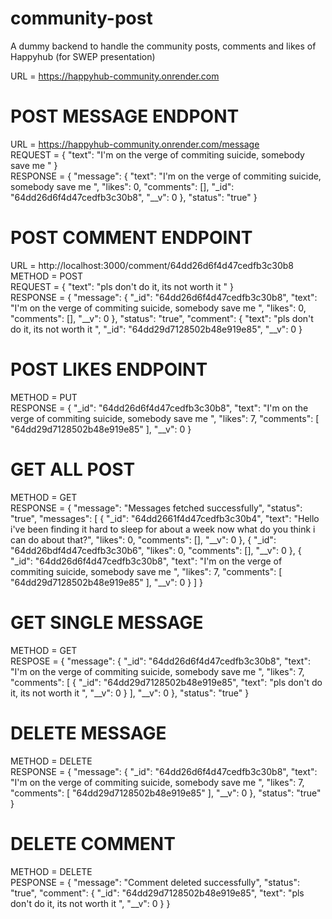 # community-post
A dummy backend to handle the community posts, comments and  likes of Happyhub (for SWEP presentation)

URL = https://happyhub-community.onrender.com

# POST MESSAGE ENDPONT
URL = https://happyhub-community.onrender.com/message \
REQUEST = {
  "text": "I'm on the verge of commiting suicide, somebody save me "
} \
RESPONSE = {
  "message": {
    "text": "I'm on the verge of commiting suicide, somebody save me ",
    "likes": 0,
    "comments": [],
    "_id": "64dd26d6f4d47cedfb3c30b8",
    "__v": 0
  },
  "status": "true"
} 

# POST COMMENT ENDPOINT
URL = http://localhost:3000/comment/64dd26d6f4d47cedfb3c30b8 \
METHOD = POST \
REQUEST = {
  "text": "pls don't do it, its not worth it "
} \
RESPONSE = {
  "message": {
    "_id": "64dd26d6f4d47cedfb3c30b8",
    "text": "I'm on the verge of commiting suicide, somebody save me ",
    "likes": 0,
    "comments": [],
    "__v": 0
  },
  "status": "true",
  "comment": {
    "text": "pls don't do it, its not worth it ",
    "_id": "64dd29d7128502b48e919e85",
    "__v": 0
  } 


# POST LIKES ENDPOINT
METHOD = PUT \
RESPONSE = {
  "_id": "64dd26d6f4d47cedfb3c30b8",
  "text": "I'm on the verge of commiting suicide, somebody save me ",
  "likes": 7,
  "comments": [
    "64dd29d7128502b48e919e85"
  ],
  "__v": 0
}

# GET ALL POST
METHOD = GET \
RESPONSE = {
  "message": "Messages fetched successfully",
  "status": "true",
  "messages": [
    {
      "_id": "64dd2661f4d47cedfb3c30b4",
      "text": "Hello i've been finding it hard to sleep for about a week now what do you think i can do about that?",
      "likes": 0,
      "comments": [],
      "__v": 0
    },
    {
      "_id": "64dd26bdf4d47cedfb3c30b6",
      "likes": 0,
      "comments": [],
      "__v": 0
    },
    {
      "_id": "64dd26d6f4d47cedfb3c30b8",
      "text": "I'm on the verge of commiting suicide, somebody save me ",
      "likes": 7,
      "comments": [
        "64dd29d7128502b48e919e85"
      ],
      "__v": 0
    }
  ]
}

# GET SINGLE MESSAGE
METHOD = GET \
RESPOSE = {
  "message": {
    "_id": "64dd26d6f4d47cedfb3c30b8",
    "text": "I'm on the verge of commiting suicide, somebody save me ",
    "likes": 7,
    "comments": [
      {
        "_id": "64dd29d7128502b48e919e85",
        "text": "pls don't do it, its not worth it ",
        "__v": 0
      }
    ],
    "__v": 0
  },
  "status": "true"
}

# DELETE MESSAGE
METHOD = DELETE \
RESPONSE = {
  "message": {
    "_id": "64dd26d6f4d47cedfb3c30b8",
    "text": "I'm on the verge of commiting suicide, somebody save me ",
    "likes": 7,
    "comments": [
      "64dd29d7128502b48e919e85"
    ],
    "__v": 0
  },
  "status": "true"
}

# DELETE COMMENT 
METHOD = DELETE \
PESPONSE = {
  "message": "Comment deleted successfully",
  "status": "true",
  "comment": {
    "_id": "64dd29d7128502b48e919e85",
    "text": "pls don't do it, its not worth it ",
    "__v": 0
  }
}


